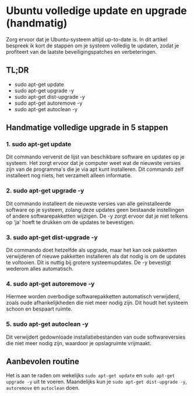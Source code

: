 # Ubuntu volledige update en upgrade (handmatig)

Zorg ervoor dat je Ubuntu-systeem altijd up-to-date is. In dit artikel bespreek ik kort de stappen om je systeem volledig te updaten, zodat je profiteert van de laatste beveiligingspatches en verbeteringen.

## TL;DR

- sudo apt-get update
- sudo apt-get upgrade -y 
- sudo apt-get dist-upgrade -y
- sudo apt-get autoremove -y 
- sudo apt-get autoclean -y

## Handmatige volledige upgrade in 5 stappen
### 1. sudo apt-get update
Dit commando ververst de lijst van beschikbare software en updates op je systeem. Het zorgt ervoor dat je computer weet wat de nieuwste versies zijn van de programma's die je via apt kunt installeren. Dit commando zelf installeert nog niets, het verzamelt alleen informatie.

### 2. sudo apt-get upgrade -y
Dit commando installeert de nieuwste versies van alle geïnstalleerde software op je systeem, zolang deze updates geen bestaande instellingen of andere softwarepakketten wijzigen. De -y zorgt ervoor dat je niet telkens op 'ja' hoeft te drukken om de updates te bevestigen.

### 3. sudo apt-get dist-upgrade -y
Dit commando doet hetzelfde als upgrade, maar het kan ook pakketten verwijderen of nieuwe pakketten installeren als dat nodig is om de updates te voltooien. Dit is nuttig bij grotere systeemupdates. De -y bevestigt wederom alles automatisch.

### 4. sudo apt-get autoremove -y
Hiermee worden overbodige softwarepakketten automatisch verwijderd, zoals oude afhankelijkheden die niet meer nodig zijn. Dit houdt het systeem schoon en bespaart ruimte.

### 5. sudo apt-get autoclean -y
Dit verwijdert gedownloade installatiebestanden van oude softwareversies die niet meer nodig zijn, waardoor je opslagruimte vrijmaakt.

## Aanbevolen routine
Het is aan te raden om wekelijks `sudo apt-get update` en `sudo apt-get upgrade -y` uit te voeren. Maandelijks kun je `sudo apt-get dist-upgrade -y`, `autoremove` en `autoclean` doen.

